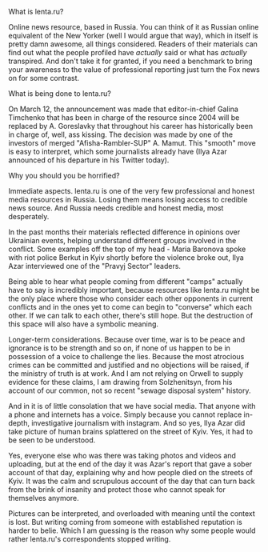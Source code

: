 What is lenta.ru?


Online news resource, based in Russia. You can think of it as Russian online equivalent of the New Yorker (well I would argue that way), which in itself is pretty damn awesome, all things considered. Readers of their materials can find out what the people profiled have *actually* said or what has *actually* transpired. And don't take it for granted, if you need a benchmark to bring your awareness to the value of professional reporting just turn the Fox news on for some contrast.

What is being done to lenta.ru?

On March 12, the announcement was made that editor-in-chief Galina Timchenko that has been in charge of the resource since 2004 will be replaced by A. Goreslavky that throughout his career has historically been in charge of, well, ass kissing. The decision was made by one of the investors of merged "Afisha-Rambler-SUP" A. Mamut. This "smooth" move is easy to interpret, which some journalists already have (Ilya Azar announced of his departure in his Twitter today).

Why you should you be horrified?

Immediate aspects. lenta.ru is one of the very few professional and honest media resources in Russia. Losing them means losing access to credible news source. And Russia needs credible and honest media, most desperately.

In the past months their materials reflected difference in opinions over Ukrainian events, helping understand different groups involved in the conflict. Some examples off the top of my head - Maria Baronova spoke with riot police Berkut in Kyiv shortly before the violence broke out, Ilya Azar interviewed one of the "Pravyj Sector" leaders. 

Being able to hear what people coming from different "camps" actually have to say is incredibly important, because resources like lenta.ru might be the only place where those who consider each other opponents in current conflicts and in the ones yet to come can begin to "converse" which each other. If we can talk to each other, there's still hope. But the destruction of this space will also have a symbolic meaning.

Longer-term considerations. Because over time, war is to be peace and ignorance is to be strength and so on, if none of us happen to be in possession of a voice to challenge the lies. Because the most atrocious crimes can be committed and justified and no objections will be raised, if the ministry of truth is at work. And I am not relying on Orwell to supply evidence for these claims, I am drawing from Solzhenitsyn, from his account of our common, not so recent "sewage disposal system" history.

And in it is of little consolation that we have social media. That anyone with a phone and internets has a voice. Simply because you cannot replace in-depth, investigative journalism with instagram. And so yes, Ilya Azar did take picture of human brains splattered on the street of Kyiv. Yes, it had to be seen to be understood. 

Yes, everyone else who was there was taking photos and videos and uploading, but at the end of the day it was Azar's report that gave a sober account of that day, explaining why and how people died on the streets of Kyiv. It was the calm and scrupulous account of the day that can turn back from the brink of insanity and protect those who cannot speak for themselves anymore.

Pictures can be interpreted, and overloaded with meaning until the context is lost. But writing coming from someone with established reputation is harder to belie. Which I am guessing is the reason why some people would rather lenta.ru's correspondents stopped writing.
